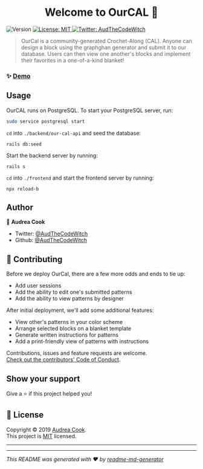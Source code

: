<h1 align="center">Welcome to OurCAL 👋</h1>
<p>
  <img alt="Version" src="https://img.shields.io/badge/version-0.2.0-blue.svg?cacheSeconds=2592000" />
  <a href="https://github.com/AudTheCodeWitch/OurCAL/blob/master/LICENSE" target="_blank">
    <img alt="License: MIT" src="https://img.shields.io/badge/License-MIT-yellow.svg" />
  </a>
  <a href="https://twitter.com/AudTheCodeWitch" target="_blank">
    <img alt="Twitter: AudTheCodeWitch" src="https://img.shields.io/twitter/follow/AudTheCodeWitch.svg?style=social" />
  </a>
</p>

>  OurCal is a community-generated Crochet-Along (CAL). Anyone can design a
          block using the graphghan generator and submit it to our database. Users
          can then view one another's blocks and implement their favorites in a
          one-of-a-kind blanket!
       
### ✨ [Demo](https://youtu.be/Q4ZJAEO2FJM)

## Usage
OurCAL runs on PostgreSQL. To start your PostgreSQL server, run: 
```sh
sudo service postgresql start
```

`cd` into `./backend/our-cal-api` and seed the database:
```shell script
rails db:seed
``` 
 Start the backend server by running:
```shell script
rails s
```

`cd` into `./frontend` and start the frontend server by running:
```shell script
npx reload-b
```


## Author

👤 **Audrea Cook**

* Twitter: [@AudTheCodeWitch](https://twitter.com/AudTheCodeWitch)
* Github: [@AudTheCodeWitch](https://github.com/AudTheCodeWitch)

## 🤝 Contributing
Before we deploy OurCal, there are a few more odds and ends to tie up:
* Add user sessions
* Add the ability to edit one's submitted patterns
* Add the ability to view patterns by designer
          
After initial deployment, we'll add some additional features:
* View other's patterns in your color scheme
* Arrange selected blocks on a blanket template
* Generate written instructions for patterns
* Add a print-friendly view of patterns with instructions
          
Contributions, issues and feature requests are welcome.<br />
[Check out the contributors' Code of Conduct](./CODE_OF_CONDUCT.md).<br />

## Show your support

Give a ⭐️ if this project helped you!

## 📝 License

Copyright © 2019 [Audrea Cook](https://github.com/AudTheCodeWitch).<br />
This project is [MIT](https://github.com/AudTheCodeWitch/OurCAL/blob/master/LICENSE) licensed.

---

***
_This README was generated with ❤️ by [readme-md-generator](https://github.com/kefranabg/readme-md-generator)_
